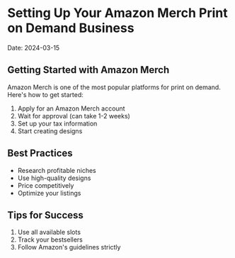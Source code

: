 
# Setting Up Your Amazon Merch Print on Demand Business

Date: 2024-03-15

## Getting Started with Amazon Merch

Amazon Merch is one of the most popular platforms for print on demand. Here's how to get started:

1. Apply for an Amazon Merch account
2. Wait for approval (can take 1-2 weeks)
3. Set up your tax information
4. Start creating designs

## Best Practices

- Research profitable niches
- Use high-quality designs
- Price competitively
- Optimize your listings

## Tips for Success

1. Use all available slots
2. Track your bestsellers
3. Follow Amazon's guidelines strictly
